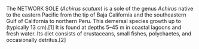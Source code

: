 The NETWORK SOLE (_Achirus scutum_) is a sole of the genus _Achirus_ native to the eastern Pacific from the tip of Baja California and the southeastern Gulf of California to northern Peru. This demersal species growth up to (typically 13 cm).[1] It is found at depths 5–45 m in coastal lagoons and fresh water. Its diet consists of crustaceans, small fishes, polychaetes, and occasionally detritus.[2]
